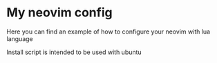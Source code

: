# My neovim config

Here you can find an example of how to configure your neovim with lua language

Install script is intended to be used with ubuntu
